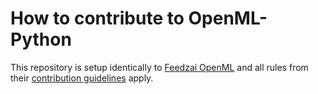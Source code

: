 # How to contribute to OpenML-Python

This repository is setup identically to [Feedzai OpenML](https://github.com/feedzai/feedzai-openml) and all rules from
their [contribution guidelines](https://github.com/feedzai/feedzai-openml/blob/master/CONTRIBUTING.md) apply.
